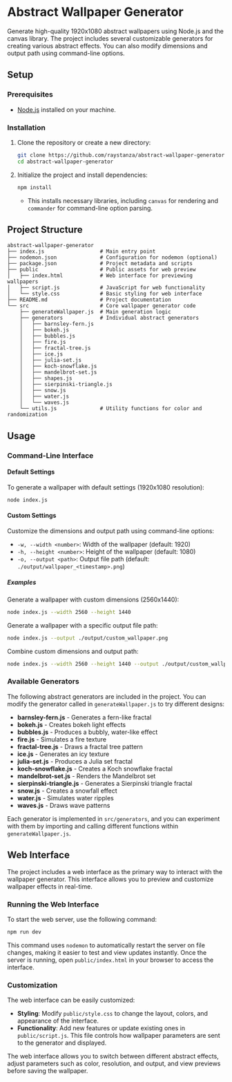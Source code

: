 # Abstract Wallpaper Generator

Generate high-quality 1920x1080 abstract wallpapers using Node.js and the canvas library. The project includes several customizable generators for creating various abstract effects. You can also modify dimensions and output path using command-line options.

## Setup

### Prerequisites

- [Node.js](https://nodejs.org/) installed on your machine.

### Installation

1. Clone the repository or create a new directory:

   ```sh
   git clone https://github.com/raystanza/abstract-wallpaper-generator.git
   cd abstract-wallpaper-generator
   ```

2. Initialize the project and install dependencies:

   ```sh
   npm install
   ```

   - This installs necessary libraries, including `canvas` for rendering and `commander` for command-line option parsing.

## Project Structure

```text
abstract-wallpaper-generator
├── index.js                  # Main entry point
├── nodemon.json              # Configuration for nodemon (optional)
├── package.json              # Project metadata and scripts
├── public                    # Public assets for web preview
│   ├── index.html            # Web interface for previewing wallpapers
│   ├── script.js             # JavaScript for web functionality
│   └── style.css             # Basic styling for web interface
├── README.md                 # Project documentation
└── src                       # Core wallpaper generator code
    ├── generateWallpaper.js  # Main generation logic
    ├── generators            # Individual abstract generators
    │   ├── barnsley-fern.js
    │   ├── bokeh.js
    │   ├── bubbles.js
    │   ├── fire.js
    │   ├── fractal-tree.js
    │   ├── ice.js
    │   ├── julia-set.js
    │   ├── koch-snowflake.js
    │   ├── mandelbrot-set.js
    │   ├── shapes.js
    │   ├── sierpinski-triangle.js
    │   ├── snow.js
    │   ├── water.js
    │   └── waves.js
    └── utils.js              # Utility functions for color and randomization
```

## Usage

### Command-Line Interface

#### Default Settings

To generate a wallpaper with default settings (1920x1080 resolution):

```sh
node index.js
```

#### Custom Settings

Customize the dimensions and output path using command-line options:

- `-w, --width <number>`: Width of the wallpaper (default: 1920)
- `-h, --height <number>`: Height of the wallpaper (default: 1080)
- `-o, --output <path>`: Output file path (default: `./output/wallpaper_<timestamp>.png`)

##### Examples

Generate a wallpaper with custom dimensions (2560x1440):

```sh
node index.js --width 2560 --height 1440
```

Generate a wallpaper with a specific output file path:

```sh
node index.js --output ./output/custom_wallpaper.png
```

Combine custom dimensions and output path:

```sh
node index.js --width 2560 --height 1440 --output ./output/custom_wallpaper.png
```

### Available Generators

The following abstract generators are included in the project. You can modify the generator called in `generateWallpaper.js` to try different designs:

- **barnsley-fern.js** - Generates a fern-like fractal
- **bokeh.js** - Creates bokeh light effects
- **bubbles.js** - Produces a bubbly, water-like effect
- **fire.js** - Simulates a fire texture
- **fractal-tree.js** - Draws a fractal tree pattern
- **ice.js** - Generates an icy texture
- **julia-set.js** - Produces a Julia set fractal
- **koch-snowflake.js** - Creates a Koch snowflake fractal
- **mandelbrot-set.js** - Renders the Mandelbrot set
- **sierpinski-triangle.js** - Generates a Sierpinski triangle fractal
- **snow.js** - Creates a snowfall effect
- **water.js** - Simulates water ripples
- **waves.js** - Draws wave patterns

Each generator is implemented in `src/generators`, and you can experiment with them by importing and calling different functions within `generateWallpaper.js`.

## Web Interface

The project includes a web interface as the primary way to interact with the wallpaper generator. This interface allows you to preview and customize wallpaper effects in real-time.

### Running the Web Interface

To start the web server, use the following command:

```sh
npm run dev
```

This command uses `nodemon` to automatically restart the server on file changes, making it easier to test and view updates instantly. Once the server is running, open `public/index.html` in your browser to access the interface.

### Customization

The web interface can be easily customized:

- **Styling**: Modify `public/style.css` to change the layout, colors, and appearance of the interface.
- **Functionality**: Add new features or update existing ones in `public/script.js`. This file controls how wallpaper parameters are sent to the generator and displayed.

The web interface allows you to switch between different abstract effects, adjust parameters such as color, resolution, and output, and view previews before saving the wallpaper.
